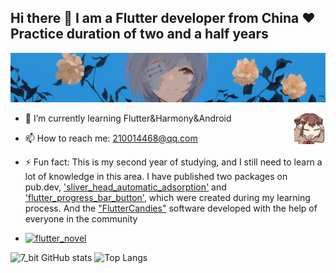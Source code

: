 ## Hi there 👋 I am a Flutter developer from China ❤ Practice duration of two and a half years

![图片说明](./logo_.webp)
<!-- is a ✨ _special_ ✨ repository because its `README.md` (this file) appears on your GitHub profile.
- 🔭 I’m currently working on ...

- 👯 I’m looking to collaborate on ...
- 🤔 I’m looking for help with ...
- 💬 Ask me about ...
- 📫 How to reach me: ...
- 😄 Pronouns: ...
- ⚡ Fun fact: ...
-->

- 🌱 I’m currently learning Flutter&Harmony&Android <img src=./refresh.gif align="right" width=50 />
  
- 📫 How to reach me: 210014468@qq.com
  
- ⚡ Fun fact: This is my second year of studying, and I still need to learn a lot of knowledge in this area. I have published two packages on pub.dev, <a href="https://pub.dev/packages/sliver_head_automatic_adsorption">'sliver_head_automatic_adsorption'</a> and <a href="https://pub.dev/packages/flutter_progress_bar_button">'flutter_progress_bar_button'</a>, which were created during my learning process. And the <a href="https://github.com/fluttercandies">"FlutterCandies"</a> software developed with the help of everyone in the community
- [![flutter_novel](https://github-readme-stats.vercel.app/api/pin/?username=fluttercandies&repo=flutter_novel)](https://github.com/fluttercandies/flutter_novel)

![7_bit GitHub stats](https://github-readme-stats.vercel.app/api?username=7-bit11&count_private=true&show_icons=true)
![Top Langs](https://github-readme-stats.vercel.app/api/top-langs/?username=7-bit11&layout=donut)


